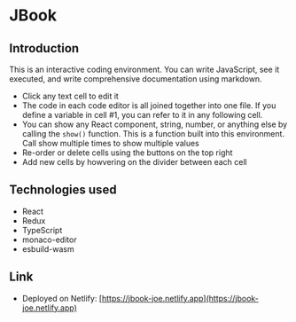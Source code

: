# JBook
## Introduction
This is an interactive coding environment. You can write JavaScript, see it executed, and write comprehensive documentation using markdown.
- Click any text cell to edit it
- The code in each code editor is all joined together into one file. If you define a variable in cell #1, you can refer to it in any following cell.
- You can show any React component, string, number, or anything else by calling the `show()` function. This is a function built into this environment. Call show multiple times to show multiple values
- Re-order or delete cells using the buttons on the top right
- Add new cells by howvering on the divider between each cell
## Technologies used
- React
- Redux
- TypeScript
- monaco-editor
- esbuild-wasm
## Link
- Deployed on Netlify: [https://jbook-joe.netlify.app](https://jbook-joe.netlify.app)